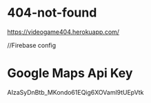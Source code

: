 # 404-not-found
https://videogame404.herokuapp.com/

//Firebase config
<script src="https://www.gstatic.com/firebasejs/3.7.2/firebase.js"></script>
<script>
  // Initialize Firebase
  var config = {
    apiKey: "AIzaSyBXDYThOZ40w_73kgIsACKsv8_4fqOFl-w",
    authDomain: "video-game-2a8aa.firebaseapp.com",
    databaseURL: "https://video-game-2a8aa.firebaseio.com",
    storageBucket: "video-game-2a8aa.appspot.com",
    messagingSenderId: "714221763835"
  };
  firebase.initializeApp(config);
</script>

Google Maps Api Key
=====================================
AIzaSyDnBtb_MKondo61EQig6XOVaml9tUEpVtk
